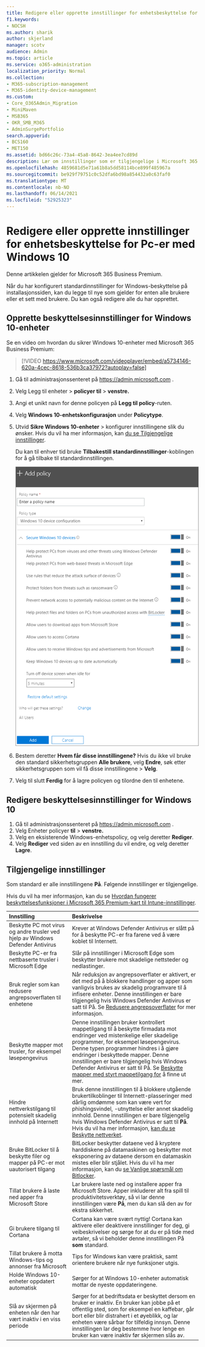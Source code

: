 ```yaml
---
title: Redigere eller opprette innstillinger for enhetsbeskyttelse for Pc-er med Windows 10
f1.keywords:
- NOCSH
ms.author: sharik
author: skjerland
manager: scotv
audience: Admin
ms.topic: article
ms.service: o365-administration
localization_priority: Normal
ms.collection:
- M365-subscription-management
- M365-identity-device-management
ms.custom:
- Core_O365Admin_Migration
- MiniMaven
- MSB365
- OKR_SMB_M365
- AdminSurgePortfolio
search.appverid:
- BCS160
- MET150
ms.assetid: bd66c26c-73a4-45a8-8642-3ea4ee7cd89d
description: Lær om innstillinger som er tilgjengelige i Microsoft 365 for bedrifter for å sikre Windows 10-enheter.
ms.openlocfilehash: 4859681d5e71a61b8a5dd58114bce899f485967a
ms.sourcegitcommit: be929f79751c0c52dfa6bd98a854432a0c63faf0
ms.translationtype: MT
ms.contentlocale: nb-NO
ms.lasthandoff: 06/14/2021
ms.locfileid: "52925323"
---
```

# <a name="edit-or-create-device-protection-settings-for-windows-10-pcs"></a>Redigere eller opprette innstillinger for enhetsbeskyttelse for Pc-er med Windows 10

Denne artikkelen gjelder for Microsoft 365 Business Premium.

Når du har konfigurert standardinnstillinger for Windows-beskyttelse på installasjonssiden, kan du legge til nye som gjelder for enten alle brukere eller et sett med brukere. Du kan også redigere alle du har opprettet.

## <a name="create-protection-settings-for-windows-10-devices"></a>Opprette beskyttelsesinnstillinger for Windows 10-enheter

Se en video om hvordan du sikrer Windows 10-enheter med Microsoft 365 Business Premium:
  
> [!VIDEO https://www.microsoft.com/videoplayer/embed/a5734146-620a-4cec-8618-536b3ca37972?autoplay=false]
  
1. Gå til administrasjonssenteret på <a href="https://go.microsoft.com/fwlink/p/?linkid=837890" target="_blank">https://admin.microsoft.com</a> . 
2. Velg Legg til  enheter \> **policyer til** \> **venstre.**
3. Angi et unikt navn for denne policyen på **Legg til policy**-ruten. 
4. Velg **Windows 10-enhetskonfigurasjon** under **Policytype**.
5. Utvid **Sikre Windows 10-enheter** \> konfigurer innstillingene slik du ønsker. Hvis du vil ha mer informasjon, kan [du se Tilgjengelige innstillinger](#available-settings). 
    
    Du kan til enhver tid bruke **Tilbakestill standardinnstillinger**-koblingen for å gå tilbake til standardinnstillingen. 
    
    ![Add policy pane with Windows 10 Device configuration selected](../media/fa9e2dc2-7eae-4c96-af34-765a1f641ecf.png)
  
6. Bestem deretter **Hvem får disse innstillingene?** Hvis du ikke vil bruke den standard sikkerhetsgruppen **Alle brukere**, velg **Endre**, søk etter sikkerhetsgruppen som vil få disse innstillingene \> **Velg**.
7. Velg til slutt **Ferdig** for å lagre policyen og tilordne den til enhetene. 

## <a name="edit-windows-10-protection-settings"></a>Redigere beskyttelsesinnstillinger for Windows 10
 
1. Gå til administrasjonssenteret på <a href="https://go.microsoft.com/fwlink/p/?linkid=837890" target="_blank">https://admin.microsoft.com</a> .     
2. Velg Enheter policyer **til** \> **venstre.**
1. Velg en eksisterende Windows-enhetspolicy, og velg deretter **Rediger**.
1. Velg **Rediger** ved siden av en innstilling du vil endre, og velg deretter **Lagre**.

## <a name="available-settings"></a>Tilgjengelige innstillinger

Som standard er alle innstillingene **På**. Følgende innstillinger er tilgjengelige.
  
Hvis du vil ha mer informasjon, kan du se [Hvordan fungerer beskyttelsesfunksjoner i Microsoft 365 Premium-kart til Intune-innstillinger](map-protection-features-to-intune-settings.md). 


|Innstilling  <br/> |Beskrivelse  <br/> |
|:-----|:-----|
|Beskytte PC mot virus og andre trusler ved hjelp av Windows Defender Antivirus  <br/> |Krever at Windows Defender Antivirus er slått på for å beskytte PC-er fra farene ved å være koblet til Internett.  <br/> |
|Beskytte PC-er fra nettbaserte trusler i Microsoft Edge  <br/> |Slår på innstillinger i Microsoft Edge som beskytter brukere mot skadelige nettsteder og nedlastinger.  <br/> |
|Bruk regler som kan redusere angrepsoverflaten til enhetene  <br/> |Når reduksjon av angrepsoverflater er aktivert, er det med på å blokkere handlinger og apper som vanligvis brukes av skadelig programvare til å infisere enheter. Denne innstillingen er bare tilgjengelig hvis Windows Defender Antivirus er satt til På. Se [Redusere angrepsoverflater](/windows/security/threat-protection/microsoft-defender-atp/exploit-protection) for mer informasjon.  <br/> |
|Beskytte mapper mot trusler, for eksempel løsepengevirus  <br/> |Denne innstillingen bruker kontrollert mappetilgang til å beskytte firmadata mot endringer ved mistenkelige eller skadelige programmer, for eksempel løsepengevirus. Denne typen programmer hindres i å gjøre endringer i beskyttede mapper. Denne innstillingen er bare tilgjengelig hvis Windows Defender Antivirus er satt til På. Se [Beskytte mapper med styrt mappetilgang for](/mem/configmgr/protect/deploy-use/create-deploy-exploit-guard-policy#bkmk_CFA) å finne ut mer.  <br/> |
|Hindre nettverkstilgang til potensielt skadelig innhold på Internett  <br/> |Bruk denne innstillingen til å blokkere utgående brukertilkoblinger til Internett-plasseringer med dårlig omdømme som kan være vert for phishingsvindel, -utnyttelse eller annet skadelig innhold. Denne innstillingen er bare tilgjengelig hvis Windows Defender Antivirus er satt til **På**. Hvis du vil ha mer informasjon, [kan du se Beskytte nettverket](/windows/security/threat-protection/windows-defender-antivirus/configure-real-time-protection-windows-defender-antivirus).  <br/> |
|Bruke BitLocker til å beskytte filer og mapper på PC-er mot uautorisert tilgang  <br/> |BitLocker beskytter dataene ved å kryptere harddiskene på datamaskinen og beskytter mot eksponering av dataene dersom en datamaskin mistes eller blir stjålet. Hvis du vil ha mer informasjon, kan du [se Vanlige spørsmål om Bitlocker](/windows/security/information-protection/bitlocker/bitlocker-frequently-asked-questions).  <br/> |
|Tillat brukere å laste ned apper fra Microsoft Store  <br/> |Lar brukere laste ned og installere apper fra Microsoft Store. Apper inkluderer alt fra spill til produktivitetsverktøy, så vi lar denne innstillingen være **På**, men du kan slå den av for ekstra sikkerhet.  <br/> |
|Gi brukere tilgang til Cortana  <br/> |Cortana kan være svært nyttig! Cortana kan aktivere eller deaktivere innstillinger for deg, gi veibeskrivelser og sørge for at du er på tide med avtaler, så vi beholder denne innstillingen På **som** standard.  <br/> |
|Tillat brukere å motta Windows-tips og annonser fra Microsoft  <br/> |Tips for Windows kan være praktisk, samt orientere brukere når nye funksjoner utgis.  <br/> |
|Holde Windows 10-enheter oppdatert automatisk  <br/> |Sørger for at Windows 10-enheter automatisk mottar de nyeste oppdateringene.  <br/> |
|Slå av skjermen på enheten når den har vært inaktiv i en viss periode  <br/> |Sørger for at bedriftsdata er beskyttet dersom en bruker er inaktiv. En bruker kan jobbe på et offentlig sted, som for eksempel en kaffebar, går bort eller blir distrahert i et øyeblikk, og lar enheten være sårbar for tilfeldig innsyn. Denne innstillingen lar deg bestemme hvor lenge en bruker kan være inaktiv før skjermen slås av.  <br/> |